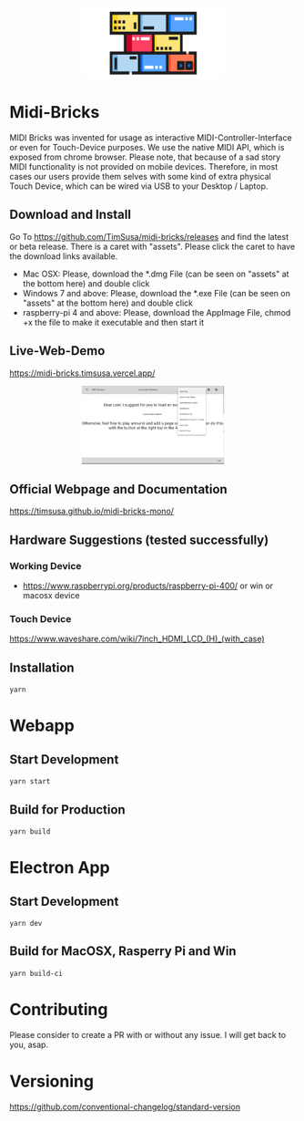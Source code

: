 
<p align="center">
  <img width="250" src="./docs/midi-bricks-logo.png">
</p>


# Midi-Bricks 

MIDI Bricks was invented for usage as interactive MIDI-Controller-Interface or even for Touch-Device purposes. We use the native MIDI API, which is exposed from chrome browser. Please note, that because of a sad story MIDI functionality is not provided on mobile devices. Therefore, in most cases our users provide them selves with some kind of extra physical Touch Device, which can be wired via USB to your Desktop / Laptop.

## Download and Install

Go To https://github.com/TimSusa/midi-bricks/releases and find the latest or beta release. There is a caret with "assets". Please click the caret to have the download links available.

- Mac OSX: Please, download the *.dmg File (can be seen on "assets" at the bottom here) and double click
- Windows 7 and above: Please, download the *.exe File (can be seen on "assets" at the bottom here) and double click
- raspberry-pi 4 and above: Please, download the AppImage File, chmod +x the file to make it executable and then start it

## Live-Web-Demo
https://midi-bricks.timsusa.vercel.app/

<p align="center">
  <img width="250" src="./docs/MIDI-bricks-shortcut-d.gif">
</p>


## Official Webpage and Documentation
https://timsusa.github.io/midi-bricks-mono/


## Hardware Suggestions (tested successfully)
### Working Device
- https://www.raspberrypi.org/products/raspberry-pi-400/ or win or macosx device

### Touch Device
https://www.waveshare.com/wiki/7inch_HDMI_LCD_(H)_(with_case)


## Installation
```
yarn 
```


# Webapp
## Start Development
```
yarn start
```

## Build for Production
```
yarn build
```


# Electron App
## Start Development
```
yarn dev
```

## Build for MacOSX, Rasperry Pi and Win
```
yarn build-ci
```


# Contributing
Please consider to create a PR with or without any issue. 
I will get back to you, asap.

# Versioning
https://github.com/conventional-changelog/standard-version

